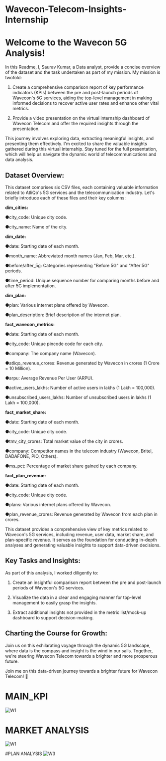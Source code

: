 # Wavecon-Telecom-Insights-Internship

# Welcome to the Wavecon 5G Analysis!

In this Readme, I, Saurav Kumar, a Data analyst, provide a concise overview of the dataset and the task undertaken as part of my mission. My mission is twofold:

1. Create a comprehensive comparison report of key performance indicators (KPIs) between the pre and post-launch periods of Wavecon's 5G services, aiding the top-level management in making informed decisions to recover active user rates and enhance other vital metrics.

2. Provide a video presentation on the virtual internship dashboard of Wavecon Telecom and offer the required insights through the presentation.

This journey involves exploring data, extracting meaningful insights, and presenting them effectively. I'm excited to share the valuable insights gathered during this virtual internship. Stay tuned for the full presentation, which will help us navigate the dynamic world of telecommunications and data analysis.

## Dataset Overview:

This dataset comprises six CSV files, each containing valuable information related to AtliQo's 5G services and the telecommunication industry. Let's briefly introduce each of these files and their key columns:

**dim_cities:**

●city_code: Unique city code.

●city_name: Name of the city.

**dim_date:**

●date: Starting date of each month.

●month_name: Abbreviated month names (Jan, Feb, Mar, etc.).

●before/after_5g: Categories representing "Before 5G" and "After 5G" periods.

●time_period: Unique sequence number for comparing months before and after 5G implementation.


**dim_plan:**

●plan: Various internet plans offered by Wavecon.

●plan_description: Brief description of the internet plan.

**fact_wavecon_metrics:**

●date: Starting date of each month.

●city_code: Unique pincode code for each city.

●company: The company name (Wavecon).

●atliqo_revenue_crores: Revenue generated by Wavecon in crores (1 Crore = 10 Million).

●arpu: Average Revenue Per User (ARPU).

●active_users_lakhs: Number of active users in lakhs (1 Lakh = 100,000).

●unsubscribed_users_lakhs: Number of unsubscribed users in lakhs (1 Lakh = 100,000).

**fact_market_share:**

●date: Starting date of each month.

●city_code: Unique city code.

●tmv_city_crores: Total market value of the city in crores.

●company: Competitor names in the telecom industry (Wavecon, Britel, DADAFONE, PIO, Others).

●ms_pct: Percentage of market share gained by each company.

**fact_plan_revenue:**

●date: Starting date of each month.

●city_code: Unique city code.

●plans: Various internet plans offered by Wavecon.

●plan_revenue_crores: Revenue generated by Wavecon from each plan in crores.

This dataset provides a comprehensive view of key metrics related to Wavecon's 5G services, including revenue, user data, market share, and plan-specific revenue. It serves as the foundation for conducting in-depth analyses and generating valuable insights to support data-driven decisions.



## Key Tasks and Insights:

As part of this analysis, I worked diligently to:

1. Create an insightful comparison report between the pre and post-launch periods of Wavecon's 5G services.

2. Visualize the data in a clear and engaging manner for top-level management to easily grasp the insights.

3. Extract additional insights not provided in the metric list/mock-up dashboard to support decision-making.

## Charting the Course for Growth:

Join us on this exhilarating voyage through the dynamic 5G landscape, where data is the compass and insight is the wind in our sails. Together, we're steering Wavecon Telecom towards a brighter and more prosperous future.

Join me on this data-driven journey towards a brighter future for Wavecon Telecom! 🚀

# MAIN_KPI
![W1](https://github.com/user-attachments/assets/dfbbefc3-7cf7-40e5-bd7c-138333e69d9e)

# MARKET ANALYSIS
![W1](https://github.com/user-attachments/assets/258eb0b5-28ff-4a27-9dc9-25e094de1a81)

#PLAN ANALYSIS
![W3](https://github.com/user-attachments/assets/2708a624-4bee-4885-b827-2e94501ab360)


